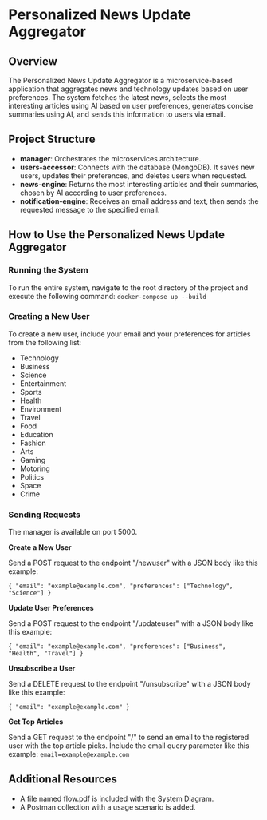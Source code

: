 # Personalized News Update Aggregator
## Overview
The Personalized News Update Aggregator is a microservice-based application that aggregates news and technology updates based on user preferences. The system fetches the latest news, selects the most interesting articles using AI based on user preferences, generates concise summaries using AI, and sends this information to users via email.

## Project Structure
* **manager**: Orchestrates the microservices architecture.
* **users-accessor**: Connects with the database (MongoDB). It saves new users, updates their preferences, and deletes users when requested.
* **news-engine**: Returns the most interesting articles and their summaries, chosen by AI according to user preferences.
* **notification-engine**: Receives an email address and text, then sends the requested message to the specified email.


## How to Use the Personalized News Update Aggregator

### Running the System
To run the entire system, navigate to the root directory of the project and execute the following command:
`docker-compose up --build`

### Creating a New User
To create a new user, include your email and your preferences for articles from the following list:
* Technology
* Business
* Science
* Entertainment
* Sports
* Health
* Environment
* Travel
* Food
* Education
* Fashion
* Arts
* Gaming
* Motoring
* Politics
* Space
* Crime

### Sending Requests
The manager is available on port 5000.

**__Create a New User__**

Send a POST request to the endpoint "/newuser" with a JSON body like this example:

`{
    "email": "example@example.com",
    "preferences": ["Technology", "Science"]
}`


**__Update User Preferences__**

Send a POST request to the endpoint "/updateuser" with a JSON body like this example:

`{
    "email": "example@example.com",
    "preferences": ["Business", "Health", "Travel"]
}`

**__Unsubscribe a User__**

Send a DELETE request to the endpoint "/unsubscribe" with a JSON body like this example:

`{
    "email": "example@example.com"
}`

**__Get Top Articles__**

Send a GET request to the endpoint "/" to send an email to the registered user with the top article picks. Include the email query parameter like this example:
`email=example@example.com`

## Additional Resources
* A file named flow.pdf is included with the System Diagram.
* A Postman collection with a usage scenario is added.
